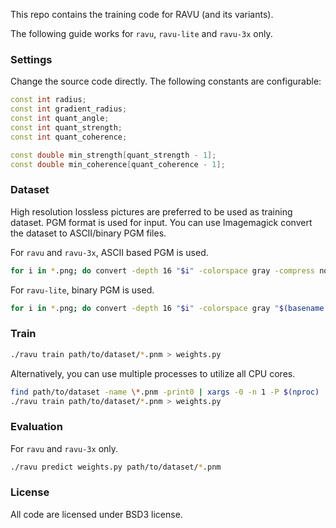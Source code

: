 
This repo contains the training code for RAVU (and its variants).

The following guide works for `ravu`, `ravu-lite` and `ravu-3x` only.

### Settings

Change the source code directly. The following constants are configurable:

```cpp
const int radius;
const int gradient_radius;
const int quant_angle;
const int quant_strength;
const int quant_coherence;

const double min_strength[quant_strength - 1];
const double min_coherence[quant_coherence - 1];
```

### Dataset

High resolution lossless pictures are preferred to be used as training dataset.
PGM format is used for input. You can use Imagemagick convert the dataset to
ASCII/binary PGM files.

For `ravu` and `ravu-3x`, ASCII based PGM is used.

```sh
for i in *.png; do convert -depth 16 "$i" -colorspace gray -compress none "$(basename "$i" .png).pnm"; done
```

For `ravu-lite`, binary PGM is used.

```sh
for i in *.png; do convert -depth 16 "$i" -colorspace gray "$(basename "$i" .png).pnm"; done
```

### Train

```sh
./ravu train path/to/dataset/*.pnm > weights.py
```

Alternatively, you can use multiple processes to utilize all CPU cores.

```sh
find path/to/dataset -name \*.pnm -print0 | xargs -0 -n 1 -P $(nproc) ./ravu process
./ravu train path/to/dataset/*.pnm > weights.py
```

### Evaluation

For `ravu` and `ravu-3x` only.

```sh
./ravu predict weights.py path/to/dataset/*.pnm
```

### License

All code are licensed under BSD3 license.
